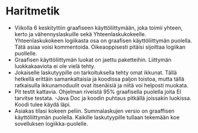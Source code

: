# Haritmetik

- Viikolla 6 keskityttiin graafiseen käyttöliittymään, joka toimii yhteen, kerto ja vähennyslaskuille sekä Yhteenlaskukokeelle. Yhteenlaskukokeen logiikasta osa on graafisen käyttöliittymän puolella. Tätä asiaa voisi kommentoida. Oikeaoppisesti pitäisi sijoittaa logiikan puollelle.
- Graafisen käyttöliittymän luokat on jaettu paketteihin. Liittymän luokkakaaviota ei ole vielä tehty.
- Jokaiselle laskutyypille on tarkoituksella tehty omat ikkunat. Tällä hetkellä erittäin samankaltaisia ja koodissa paljon toistoa, mutta tällä ratkaisulla ikkunamoduulit ovat itsenäisiä ja niitä voi helposti muokata.
- Pit testit kattavia. Ohjelman riveistä 95% graafisella puolella joita EI tarvitse testata.
-Java Doc ja koodin puhtaus pitkällä joissakin luokissa. Koodi tulee käydä läpi.
- Asiakas tilasi kokeen peliin. Summalaskujen versio on graaffisen käyttöliittymän puolella. Kaikille laskutyypille
tullaan tekemään koe sovelluksen logiikka-puolelle.

